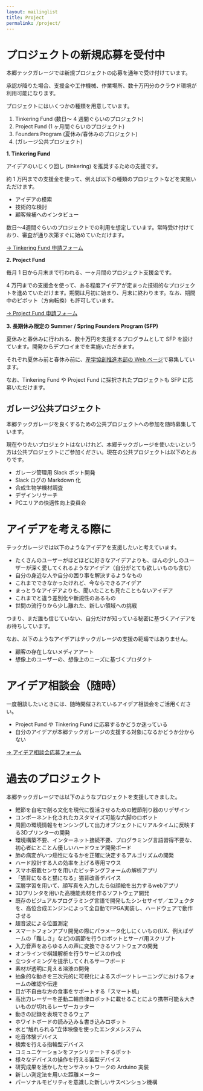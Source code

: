 ```yaml
---
layout: mailinglist
title: Project
permalink: /project/
---
```


# プロジェクトの新規応募を受付中

本郷テックガレージでは新規プロジェクトの応募を通年で受け付けています。

承認が降りた場合、支援金や工作機械、作業場所、数十万円分のクラウド環境が利用可能になります。

プロジェクトにはいくつかの種類を用意しています。

1. Tinkering Fund (数日〜 4 週間ぐらいのプロジェクト)
1. Project Fund (1 ヶ月間ぐらいのプロジェクト)
1. Founders Program (夏休み/春休みのプロジェクト)
1. (ガレージ公共プロジェクト)

**1. Tinkering Fund**

アイデアのいじくり回し (tinkering) を推奨するための支援です。

約 1 万円までの支援金を使って、例えば以下の種類のプロジェクトなどを実施いただけます。

- アイデアの模索
- 技術的な検討
- 顧客候補へのインタビュー

数日〜4週間ぐらいのプロジェクトでの利用を想定しています。常時受け付けており、審査が通り次第すぐに始めていただけます。

[-> Tinkering Fund 申請フォーム](https://goo.gl/forms/Ko1OBOO40K0IYRu02)

**2. Project Fund**

毎月 1 日から月末まで行われる、一ヶ月間のプロジェクト支援金です。

4 万円までの支援金を使って、ある程度アイデアが定まった技術的なプロジェクトを進めていただけます。期間は月初に始まり、月末に終わります。なお、期間中のピボット（方向転換）も許可しています。

[-> Project Fund 申請フォーム](https://goo.gl/forms/GDY1ZduycrfHG4XD3)

**3. 長期休み限定の Summer / Spring Founders Program (SFP)**

夏休みと春休みに行われる、数十万円を支援するプログラムとして SFP を設けています。開発からデプロイまでを実施いただきます。

それぞれ夏休み前と春休み前に、[産学協創推進本部の Web ページ](http://www.ducr.u-tokyo.ac.jp/activity/venture/sfp.html)で募集しています。

なお、Tinkering Fund や Project Fund に採択されたプロジェクトも SFP に応募いただけます。


## ガレージ公共プロジェクト

本郷テックガレージを良くするための公共プロジェクトへの参加を随時募集しています。

現在やりたいプロジェクトはないけれど、本郷テックガレージを使いたいという方は公共プロジェクトにご参加ください。現在の公共プロジェクトは以下のとおりです。

- ガレージ管理用 Slack ボット開発
- Slack ログの Markdown 化
- 合成生物学機材調査
- デザインリサーチ
- PCエリアの快適性向上委員会

# アイデアを考える際に

テックガレージでは以下のようなアイデアを支援したいと考えています。

- たくさんのユーザーがほどほどに好きなアイデアよりも、ほんの少しのユーザーが深く愛してくれるようなアイデア（自分がとても欲しいものも含む）
- 自分の身近な人や自分の困り事を解決するようなもの
- これまでできなかったけれど、今ならできるアイデア
- まっとうなアイデアよりも、聞いたことも見たこともないアイデア
- これまでと違う差別化や新規性のあるもの
- 世間の流行りから少し離れた、新しい領域への挑戦

つまり、まだ誰も信じていない、自分だけが知っている秘密に基づくアイデアをお待ちしています。

なお、以下のようなアイデアはテックガレージの支援の範疇ではありません。

- 顧客の存在しないメディアアート
- 想像上のユーザーの、想像上のニーズに基づくプロダクト


# アイデア相談会（随時）

一度相談したいときには、随時開催されているアイデア相談会をご活用ください。

- Project Fund や Tinkering Fund に応募するかどうか迷っている
- 自分のアイデアが本郷テックガレージの支援する対象になるかどうか分からない

[-> アイデア相談会応募フォーム](https://calendly.com/umada/meet/)


# 過去のプロジェクト

本郷テックガレージでは以下のようなプロジェクトを支援してきました。

- 鰹節を自宅で削る文化を現代に復活させるための鰹節削り器のリデザイン
- コンポーネント化されたカスタマイズ可能な六脚のロボット
- 周囲の環境情報をセンシングして出力オブジェクトにリアルタイムに反映する3Dプリンターの開発
- 環境構築不要、インターネット接続不要、プログラミング言語習得不要な、初心者にとことん優しいハードウェア開発ボード
- 肺の病変がいつ癌性になるかを正確に決定するアルゴリズムの開発
- ハード設計する人の効率を上げる専用マウス
- スマホ搭載センサを用いたピッチングフォームの解析アプリ
- 「猫背になると猫になる」猫背改善デバイス
- 深層学習を用いて、顔写真を入力したら似顔絵を出力するwebアプリ
- 3Dプリンタを用いた高機能素材を作るソフトウェア開発
- 既存のビジュアルプログラミング言語で開発したシンセサイザ／エフェクタを、高位合成エンジンによって全自動でFPGA実装し、ハードウェアで動作させる
- 超音波による位置測定
- スマートフォンアプリ開発の際にパラメータ化しにくいもの(UX、例えばゲームの「難しさ」など)の調節を行うロボットとサーバ用スクリプト
- 入力音声をあらゆる人の声に変換できるソフトウェアの開発
- オンラインで棋譜解析を行うサービスの作成
- 立つタイミングを提示してくれるサーフボード
- 素材が透明に見える溶液の開発
- 抽象的な動きを三次元的に可視化によるスポーツトレーニングにおけるフォームの確認や伝達
- 目が不自由な方の食事をサポートする「スマート机」
- 高出力レーザーを差動二輪自律ロボットに載せることにより携帯可能＆大きいものが切れるレーザーカッター
- 動きの記録を表現できるウェア
- ホワイトボードの読み込み＆書き込みロボット
- 水と“触れられる”立体映像を使ったエンタメシステム
- 吃音体験デバイス
- 検索を行える指輪型デバイス
- コミュニケーションをファシリテートするボット
- 様々なデバイスの操作を行える笛型デバイス
- 研究成果を活かしたセンサネットワークの Arduino 実装
- 新しい測定法を用いた距離メーター
- パーソナルモビリティを意識した新しいサスペンション機構



